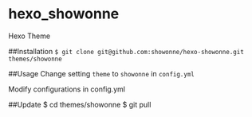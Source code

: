 # hexo_showonne

Hexo Theme

##Installation
`$ git clone git@github.com:showonne/hexo-showonne.git themes/showonne`

##Usage
Change setting `theme` to `showonne` in `config.yml`

Modify configurations in config.yml

##Update
    $ cd themes/showonne
    $ git pull
